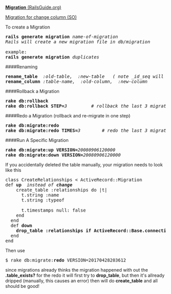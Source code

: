 [**Migration** (RailsGuide.org)](http://guides.rubyonrails.org/v3.2/migrations.html)

[Migration for change column (SO)](http://stackoverflow.com/questions/2799774/rails-migration-for-change-column)

To create a Migration
<pre>
<b>rails generate migration</b> <em>name-of-migration</em>  
<em>Rails will create a new migration file in db/migration</em>

example:
<b>rails generate migration</b> <em>duplicates</em>
</pre>

####Renaming
<pre>
<b>rename_table</b>  <em>:old-table,  :new-table</em>   <em>( note _id_seq will automatically be renamed )</em>
<b>rename_column</b> <em>:table-name,  :old-column,  :new-column</em>
</pre>

####Rollback a Migration
<pre>
<b>rake db:rollback</b>
<b>rake db:rollback STEP=</b><em>3</em>         <em># rollback the last 3 migrations</em>
</pre>

####Redo a Migration (rollback and re-migrate in one step)
<pre>
<b>rake db:migrate:redo</b>  
<b>rake db:migrate:redo TIMES=</b><em>3</em>        <em># redo the last 3 migrations</em>
</pre>

####Run A Specific Migration
<pre>
<b>rake db:migrate:up VERSION=</b><em>20080906120000</em>
<b>rake db:migrate:down VERSION=</b><em>20080906120000</em>
</pre>

If you accidentally deleted the table manually, your migration needs to look like this
<pre>
class CreateRelationships < ActiveRecord::Migration
def <b>up</b>  <em>instead of <b>change</b></em>
    create_table :relationships do |t|
      t.string :name
      t.string :typeof

      t.timestamps null: false
    end
  end
  def <b>down</b>
    <b>drop_table :relationships if ActiveRecord::Base.connection.table_exists? 'relationships'</b>
  end
end
</pre>
Then use
<pre>
$ rake db:migrate:<b>redo</b> VERSION=20170428203612
</pre>
since migrations already thinks the migration happened with out the <b>.table_exists?</b> for the redo
it will first try to <b>drop_table</b>, but then it's allready dripped (manually, this causes an error) 
then will do <b>create_table</b> and all should be good!
